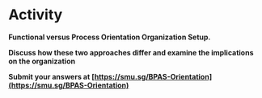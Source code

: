 # Activity

**Functional versus Process Orientation Organization Setup.**

**Discuss how these two approaches differ and examine the implications on the organization**

**Submit your answers at [https://smu.sg/BPAS-Orientation](https://smu.sg/BPAS-Orientation)**
